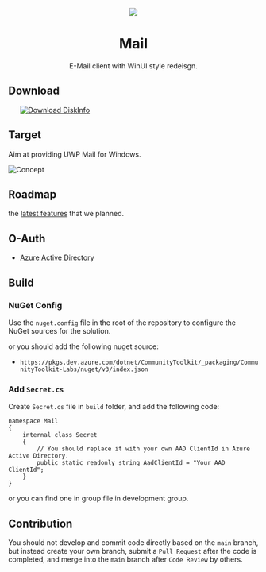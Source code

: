 <p align="center">
    <img src="https://user-images.githubusercontent.com/6630660/217154573-9489676a-b34b-4523-aba4-05cd9ed81f97.png" alter="Mail Icon" align="center"/>
    <h1 align="center">Mail</h1>
    <p align="center">E-Mail client with WinUI style redeisgn.</p>
</p>

## Download
<a style="margin-left:24px" href="https://www.microsoft.com/store/productId/9NVMM1QDW3QB">
    <picture>
        <source media="(prefers-color-scheme: dark)" srcset="https://get.microsoft.com/images/en-us%20light.svg" />
        <source media="(prefers-color-scheme: light)" srcset="https://get.microsoft.com/images/en-us%20dark.svg" />
        <img style="vertical-align:middle" src="https://get.microsoft.com/images/en-us%20dark.svg" alt="Download DiskInfo" />
    </picture>
</a>

## Target

Aim at providing UWP Mail for Windows.

![Concept](https://user-images.githubusercontent.com/6630660/222345692-16ca601a-9e86-4d81-a3f4-3c4773e31b88.png)

## Roadmap

the [latest features](Roadmap.md) that we planned.

## O-Auth
- [Azure Active Directory](https://github.com/DiskTools/Mail/tree/GraphAuth)

## Build

### NuGet Config

Use the `nuget.config` file in the root of the repository to configure the NuGet sources for the solution.

or you should add the following nuget source:

* `https://pkgs.dev.azure.com/dotnet/CommunityToolkit/_packaging/CommunityToolkit-Labs/nuget/v3/index.json`

### Add `Secret.cs` 

Create `Secret.cs` file in `build` folder, and add the following code:

```
namespace Mail
{
    internal class Secret
    {
        // You should replace it with your own AAD ClientId in Azure Active Directory.
        public static readonly string AadClientId = "Your AAD ClientId";
    }
}

```

or you can find one in group file in development group.


## Contribution

You should not develop and commit code directly based on the `main` branch, but instead create your own branch, submit a `Pull Request` after the code is completed, and merge into the `main` branch after `Code Review` by others.
